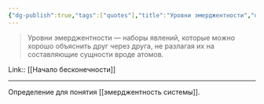 ```yaml
---
{"dg-publish":true,"tags":["quotes"],"title":"Уровни эмерджентности","date":"2021-08-14T18:05:00+03:00","modified_at":"2022-06-11T09:15:20+03:00","permalink":"/quotes/202108141805/","dgHomeLink":false,"dgPassFrontmatter":true}
---
```




> Уровни эмерджентности — наборы явлений, которые можно хорошо объяснить друг через друга, не разлагая их на составляющие сущности вроде атомов.

Link:: [[Начало бесконечности]]

---

Определение для понятия [[эмерджентность системы]].
